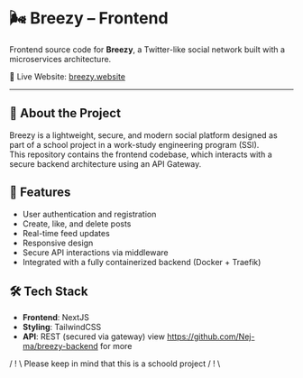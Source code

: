 # 🌬️ Breezy – Frontend

Frontend source code for **Breezy**, a Twitter-like social network built with a microservices architecture.

🔗 Live Website: [breezy.website](https://breezy.website)

---

## 🧩 About the Project

Breezy is a lightweight, secure, and modern social platform designed as part of a school project in a work-study engineering program (SSI).  
This repository contains the frontend codebase, which interacts with a secure backend architecture using an API Gateway.

## 🚀 Features

- User authentication and registration
- Create, like, and delete posts
- Real-time feed updates
- Responsive design
- Secure API interactions via middleware
- Integrated with a fully containerized backend (Docker + Traefik)

## 🛠️ Tech Stack

- **Frontend**: NextJS
- **Styling**: TailwindCSS 
- **API**: REST (secured via gateway) view https://github.com/Nej-ma/breezy-backend for more


/ ! \ Please keep in mind that this is a schoold project / ! \
